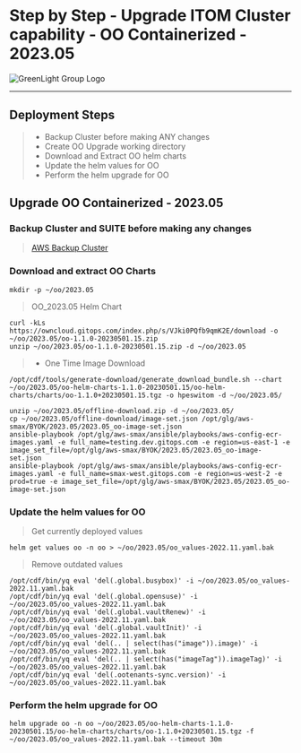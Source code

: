 # Step by Step - Upgrade ITOM Cluster capability - OO Containerized - 2023.05
![GreenLight Group Logo](https://assets.website-files.com/5ebcb9396faf10d8f7644479/5ed6a066891af295a039860f_GLGLogolrg-p-500.png)

---

## Deployment Steps
> - Backup Cluster before making ANY changes
> - Create OO Upgrade working directory
> - Download and Extract OO helm charts
> - Update the helm values for OO
> - Perform the helm upgrade for OO
 
## Upgrade OO Containerized - 2023.05

### Backup Cluster and SUITE before making any changes
> [AWS Backup Cluster](./AWS_Cluster-Backup.md)

### Download and extract OO Charts  
```
mkdir -p ~/oo/2023.05
```

> OO_2023.05 Helm Chart
```
curl -kLs https://owncloud.gitops.com/index.php/s/VJki0PQfb9qmK2E/download -o ~/oo/2023.05/oo-1.1.0-20230501.15.zip
unzip ~/oo/2023.05/oo-1.1.0-20230501.15.zip -d ~/oo/2023.05
```

> - One Time Image Download
```
/opt/cdf/tools/generate-download/generate_download_bundle.sh --chart ~/oo/2023.05/oo-helm-charts-1.1.0-20230501.15/oo-helm-charts/charts/oo-1.1.0+20230501.15.tgz -o hpeswitom -d ~/oo/2023.05/
```
```
unzip ~/oo/2023.05/offline-download.zip -d ~/oo/2023.05/
cp ~/oo/2023.05/offline-download/image-set.json /opt/glg/aws-smax/BYOK/2023.05/2023.05_oo-image-set.json
ansible-playbook /opt/glg/aws-smax/ansible/playbooks/aws-config-ecr-images.yaml -e full_name=testing.dev.gitops.com -e region=us-east-1 -e image_set_file=/opt/glg/aws-smax/BYOK/2023.05/2023.05_oo-image-set.json
ansible-playbook /opt/glg/aws-smax/ansible/playbooks/aws-config-ecr-images.yaml -e full_name=smax-west.gitops.com -e region=us-west-2 -e prod=true -e image_set_file=/opt/glg/aws-smax/BYOK/2023.05/2023.05_oo-image-set.json
```

### Update the helm values for OO
> Get currently deployed values
```
helm get values oo -n oo > ~/oo/2023.05/oo_values-2022.11.yaml.bak
```

> Remove outdated values
```
/opt/cdf/bin/yq eval 'del(.global.busybox)' -i ~/oo/2023.05/oo_values-2022.11.yaml.bak
/opt/cdf/bin/yq eval 'del(.global.opensuse)' -i ~/oo/2023.05/oo_values-2022.11.yaml.bak
/opt/cdf/bin/yq eval 'del(.global.vaultRenew)' -i ~/oo/2023.05/oo_values-2022.11.yaml.bak
/opt/cdf/bin/yq eval 'del(.global.vaultInit)' -i ~/oo/2023.05/oo_values-2022.11.yaml.bak
/opt/cdf/bin/yq eval 'del(.. | select(has("image")).image)' -i ~/oo/2023.05/oo_values-2022.11.yaml.bak
/opt/cdf/bin/yq eval 'del(.. | select(has("imageTag")).imageTag)' -i ~/oo/2023.05/oo_values-2022.11.yaml.bak
/opt/cdf/bin/yq eval 'del(.ootenants-sync.version)' -i ~/oo/2023.05/oo_values-2022.11.yaml.bak
```

### Perform the helm upgrade for OO
```
helm upgrade oo -n oo ~/oo/2023.05/oo-helm-charts-1.1.0-20230501.15/oo-helm-charts/charts/oo-1.1.0+20230501.15.tgz -f ~/oo/2023.05/oo_values-2022.11.yaml.bak --timeout 30m
```
